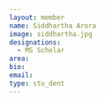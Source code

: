 ```yaml
---
layout: member
name: Siddhartha Arora
image: siddhartha.jpg
designations: 
  - MS Scholar
area:
bio:
email:
type: stu_dent
---
```

